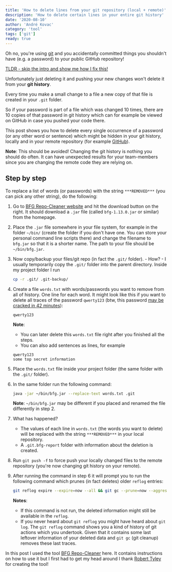 ```yaml
---
title: 'How to delete lines from your git repository (local + remote)'
description: 'How to delete certain lines in your entire git history'
date: '2020-08-10'
author: 'André Kovac'
category: 'tool'
tags: ['git']
ready: true
---
```


Oh no, you're using [git](https://git-scm.com/) and you accidentally committed things you shouldn't have (e.g. a password) to your public GitHub repository!

[TLDR - skip the intro and show me how I fix this!](#step-by-step)

Unfortunately just deleting it and pushing your new changes won't delete it from your **git history**.

Every time you make a small change to a file a new copy of that file is created in your `.git` folder.

So if your password is part of a file which was changed 10 times, there are 10 copies of that password in git history which can for example be viewed on GitHub in case you pushed your code there.

This post shows you how to delete every single occurrence of a password (or any other word or sentence) which might be hidden in your git history, locally and in your remote repository (for example [GitHub](https://github.com/)).

**Note**: This should be avoided! Changing the git history is nothing you should do often. It can have unexpected results for your team-members since you are changing the remote code they are relying on.

## Step by step

To replace a list of words (or passwords) with the string `***REMOVED***` (you can pick any other string), do the following:

1.  Go to [BFG Repo-Cleaner website](https://rtyley.github.io/bfg-repo-cleaner/) and hit the download button on the right. It should download a `.jar` file (called `bfg-1.13.0.jar` or similar) from the homepage.
2.  Place the `.jar` file somewhere in your file system, for example in the folder `~/bin/` (create the folder if you don't have one. You can store your personal command line scripts there) and change the filename to `bfg.jar` so that it is a shorter name. The path to your file should be `~/bin/bfg.jar`.
3.  Now copy/backup your files/git repo (in fact the `.git/` folder). - How? - I usually temporarily copy the `.git/` folder into the parent directory. Inside my project folder I run

    ```bash
    cp -r .git/ .git-backup/
    ```

4.  Create a file `words.txt` with words/passwords you want to remove from all of history. One line for each word. It might look like this if you want to delete all traces of the password `qwerty123` (btw, this password [may be cracked in 42 minutes](https://howsecureismypassword.net/)):

    ```java:title=words.text
    qwerty123
    ```

    **Note**:

    - You can later delete this `words.txt` file right after you finished all the steps.
    - You can also add sentences as lines, for example

    ```java:title=words.text
    qwerty123
    some top secret information
    ```

5.  Place the `words.txt` file inside your project folder (the same folder with the `.git/` folder).
6.  In the same folder run the following command:

    ```bash
    java -jar ~/bin/bfg.jar --replace-text words.txt .git
    ```

    **Note**: `~/bin/bfg.jar` may be different if you placed and renamed the file differently in step 2.

7.  What has happened?

    - The values of each line in `words.txt` (the words you want to delete) will be replaced with the string `***REMOVED***` in your local repository.
    - A `.git.bfg-report` folder with information about the deletion is created.

8.  Run `git push -f` to force push your locally changed files to the remote repository (you're now changing git history on your remote).
9.  After running the command in step 6 it will prompt you to run the following command which prunes (in fact deletes) older `reflog` entries:

    ```bash
    git reflog expire --expire=now --all && git gc --prune=now --aggressive
    ```

    **Notes**:

    - If this command is not run, the deleted information might still be available in the `reflog`.
    - If you never heard about `git reflog` you might have heard about `git log`. The `git reflog` command shows you a kind of history of git actions which you undertook. Given that it contains some last leftover information of your deleted data and `git gc` (git cleanup) removes these last traces.

In this post I used the tool [BFG Repo-Cleaner](https://rtyley.github.io/bfg-repo-cleaner/) here. It contains instructions on how to use it but I first had to get my head around
I thank [Robert Tyley](https://github.com/rtyley) for creating the tool!
